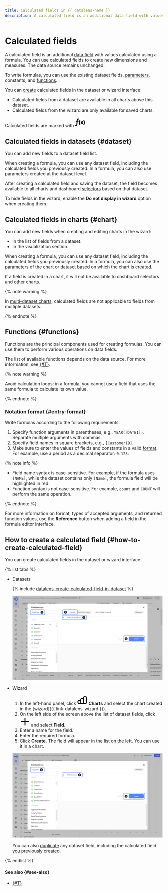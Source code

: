```yaml
---
title: Calculated fields in {{ datalens-name }}
description: A calculated field is an additional data field with values calculated using a formula.
---
```


# Calculated fields

A calculated field is an additional [data field](../../dataset/index.md#field) with values calculated using a formula.
You can use calculated fields to create new dimensions and measures. The data source remains unchanged.

To write formulas, you can use the existing dataset fields, [parameters](../parameters.md), constants, and [functions](#functions).

You can [create](#how-to-create-calculated-field) calculated fields in the dataset or wizard interface:

* Calculated fields from a dataset are available in all charts above this dataset.
* Calculated fields from the wizard are only available for saved charts.

Calculated fields are marked with ![image](../../../_assets/console-icons/function.svg).

## Calculated fields in datasets {#dataset}

You can add new fields to a dataset field list.

When creating a formula, you can use any dataset field, including the calculated fields you previously created. In a formula, you can also use parameters created at the dataset level.

After creating a calculated field and saving the dataset, the field becomes available to all charts and dashboard [selectors](../../dashboard/selector.md) based on that dataset.

To hide fields in the wizard, enable the **Do not display in wizard** option when creating them.

## Calculated fields in charts {#chart}

You can add new fields when creating and editing charts in the wizard:

* In the list of fields from a dataset.
* In the visualization section.

When creating a formula, you can use any dataset field, including the calculated fields you previously created. In a formula, you can also use the parameters of the chart or dataset based on which the chart is created.

If a field is created in a chart, it will not be available to dashboard selectors and other charts.

{% note warning %}

In [multi-dataset charts](../chart/index.md#multi-dataset-charts), calculated fields are not applicable to fields from multiple datasets.

{% endnote %}

## Functions {#functions}

Functions are the principal components used for creating formulas. You can use them to perform various operations on data fields.

The list of available functions depends on the data source. For more information, see [{#T}](../../function-ref/availability.md).

{% note warning %}

Avoid calculation loops: in a formula, you cannot use a field that uses the same formula to calculate its own value.

{% endnote %}

### Notation format {#entry-format}

Write formulas according to the following requirements:

1. Specify function arguments in parentheses, e.g., `YEAR([DATE1])`. Separate multiple arguments with commas.
1. Specify field names in square brackets, e.g., `[CustomerID]`.
1. Make sure to enter the values of fields and constants in a valid [format](../../dataset/data-types.md). For example, use a period as a decimal separator: `0.123`.

{% note info %}

* Field name syntax is case-sensitive. For example, if the formula uses `[NAME]`, while the dataset contains only `[Name]`, the formula field will be highlighted in red.
* Function syntax is not case-sensitive. For example, `count` and `COUNT` will perform the same operation.

{% endnote %}

For more information on format, types of accepted arguments, and returned function values, use the **Reference** button when adding a field in the formula editor interface.

## How to create a calculated field {#how-to-create-calculated-field}

You can create calculated fields in the dataset or wizard interface.

{% list tabs %}

- Datasets

  {% include [datalens-create-calculated-field-in-dataset](../../../_includes/datalens/operations/datalens-create-calculated-field-in-dataset.md) %}

  ![dataset-calculated-field](../../../_assets/datalens/concepts/dataset-calculated-field.png)

- Wizard
  

  1. In the left-hand panel, click ![image](../../../_assets/console-icons/chart-column.svg) **Charts** and select the chart created in the [wizard]({{ link-datalens-wizard }}).
  1. On the left side of the screen above the list of dataset fields, click ![image](../../../_assets/console-icons/plus.svg) and select **Field**.
  1. Enter a name for the field.
  1. Enter the required formula.
  1. Click **Create**. The field will appear in the list on the left. You can use it in a chart.

  ![chart-calculated-field](../../../_assets/datalens/concepts/chart-calculated-field.png)

  You can also [duplicate](../../dataset/create-dataset.md#duplicate-fields) any dataset field, including the calculated field you previously created.

{% endlist %}

#### See also {#see-also}

* [{#T}](../../dataset/create-dataset.md#create-fields)
